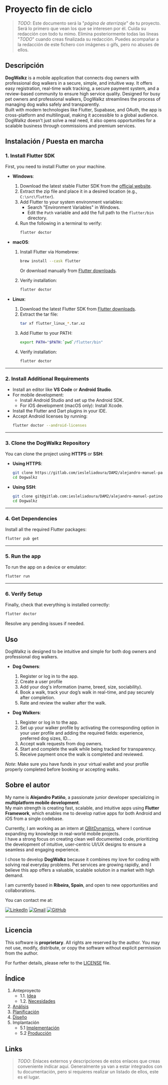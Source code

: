 # Proyecto fin de ciclo

> *TODO*: Este documento será la "*página de aterrizaje*" de tu proyecto. Será lo primero que vean los que se interesen por él. Cuida su redacción con todo tu mimo. Elimina posteriormente todas las líneas "*TODO*" cuando creas finalizada su redacción.
> Puedes acompañar a la redacción de este fichero con imágenes o gifs, pero no abuses de ellos.

## Descripción

**DogWalkz** is a mobile application that connects dog owners with professional dog walkers in a secure, simple, and intuitive way. It offers easy registration, real-time walk tracking, a secure payment system, and a review-based community to ensure high service quality. Designed for busy pet owners and professional walkers, DogWalkz streamlines the process of managing dog walks safely and transparently.  
Built with modern technologies like Flutter, Supabase, and OAuth, the app is cross-platform and multilingual, making it accessible to a global audience.  
DogWalkz doesn’t just solve a real need, it also opens opportunities for a scalable business through commissions and premium services.

## Instalación / Puesta en marcha

### 1. Install Flutter SDK

First, you need to install Flutter on your machine.

- **Windows**:
  1. Download the latest stable Flutter SDK from the [official website](https://flutter.dev/docs/get-started/install).
  2. Extract the zip file and place it in a desired location (e.g., `C:\src\flutter`).
  3. Add Flutter to your system environment variables:
     - Search "Environment Variables" in Windows.
     - Edit the `Path` variable and add the full path to the `flutter/bin` directory.
  4. Run the following in a terminal to verify:
     ```bash
     flutter doctor
     ```

- **macOS**:
  1. Install Flutter via Homebrew:
     ```bash
     brew install --cask flutter
     ```
     Or download manually from [Flutter downloads](https://flutter.dev/docs/get-started/install/macos).

  2. Verify installation:
     ```bash
     flutter doctor
     ```

- **Linux**:
  1. Download the latest Flutter SDK from [Flutter downloads](https://flutter.dev/docs/get-started/install/linux).
  2. Extract the tar file:
     ```bash
     tar xf flutter_linux_*.tar.xz
     ```
  3. Add Flutter to your PATH:
     ```bash
     export PATH="$PATH:`pwd`/flutter/bin"
     ```
  4. Verify installation:
     ```bash
     flutter doctor
     ```

---

### 2. Install Additional Requirements

- Install an editor like **VS Code** or **Android Studio**.
- For mobile development:
  - Install Android Studio and set up the Android SDK.
  - For iOS development (macOS only): Install Xcode.
- Install the Flutter and Dart plugins in your IDE.
- Accept Android licenses by running:
  ```bash
  flutter doctor --android-licenses

  ```
---
### 3. Clone the DogWalkz Repository
You can clone the project using **HTTPS** or **SSH**:

- **Using HTTPS**:

    ``` bash
    git clone https://gitlab.com/iesleliadoura/DAM2/alejandro-manuel-patino Dogwalkz
    cd Dogwalkz
    ```
- **Using SSH**:

    ``` bash
    git clone git@gitlab.com:iesleliadoura/DAM2/alejandro-manuel-patino Dogwalkz
    cd Dogwalkz
    ```
---

### 4. Get Dependencies
Install all the required Flutter packages:
``` bash
flutter pub get
```
---
### 5. Run the app
To run the app on a device or emulator:

``` bash
flutter run
```
---
### 6. Verify Setup
Finally, check that everything is installed correctly:
``` bash
flutter doctor
```
Resolve any pending issues if needed.


## Uso
DogWalkz is designed to be intuitive and simple for both dog owners and professional dog walkers.

- **Dog Owners**:
  1. Register or log in to the app.
  2. Create a user profile 
  3. Add your dog's information (name, breed, size, sociability).
  4. Book a walk, track your dog’s walk in real-time, and pay securely after completion.
  5. Rate and review the walker after the walk.

- **Dog Walkers**:
  1. Register or log in to the app.
  2. Set up your walker profile by activating the corresponding option in your user profile and adding the required fields: experience, preferred dog sizes, ID...
  3. Accept walk requests from dog owners.
  4. Start and complete the walk while being tracked for transparency.
  5. Receive payment once the walk is completed and reviewed.

*Note*: Make sure you have funds in your virtual wallet and your profile properly completed before booking or accepting walks.

## Sobre el autor

My name is **Alejandro Patiño**, a passionate junior developer specializing in **multiplatform mobile development**.  
My main strength is creating fast, scalable, and intuitive apps using **Flutter Framework**, which enables me to develop native apps for both Android and iOS from a single codebase.

Currently, I am working as an intern at [QBitDynamics](https://qbitdynamics.com/), where I continue expanding my knowledge in real-world mobile projects.  
I have a strong focus on creating clean well documented code, prioritizing the development of intuitive, user-centric UI/UX designs to ensure a seamless and engaging experience.

I chose to develop **DogWalkz** because it combines my love for coding with solving real everyday problems. Pet services are growing rapidly, and I believe this app offers a valuable, scalable solution in a market with high demand.

I am currently based in **Ribeira, Spain**, and open to new opportunities and collaborations.  


You can contact me at:

[![LinkedIn](https://img.shields.io/badge/LinkedIn-0077B5?style=for-the-badge&logo=linkedin&logoColor=white)](https://www.linkedin.com/in/alejandro-m-pati%C3%B1o-garcia-41b000309/)
[![Gmail](https://img.shields.io/badge/Gmail-D14836?style=for-the-badge&logo=gmail&logoColor=white)](mailto:alexpatino1992@gmail.com)
[![GitHub](https://img.shields.io/badge/GitHub-181717?style=for-the-badge&logo=github&logoColor=white)](https://github.com/Bitxo92)

---

## Licencia

This software is **proprietary**. All rights are reserved by the author. You may not use, modify, distribute, or copy the software without explicit permission from the author.

For further details, please refer to the [LICENSE](LICENSE) file.


## Índice

1. Anteproyecto
    * 1.1. [Idea](doc/templates/1_idea.md)
    * 1.2. [Necesidades](doc/templates/2_necesidades.md)
2. [Análisis](doc/templates/3_analise.md)
3. [Planificación](doc/templates/4_planificacion.md)
4. [Diseño](doc/templates/5_deseño.md)
5. Implantación
    * 5.1 [Implementación](doc/templates/6_implementacion.md)
    * 5.2 [Producción](doc/templates/7_producion.md)



## Links

> *TODO*: Enlaces externos y descripciones de estos enlaces que creas conveniente indicar aquí. Generalmente ya van a estar integrados con tu documentación, pero si requieres realizar un listado de ellos, este es el lugar.